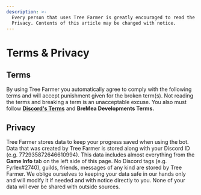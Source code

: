 ```yaml
---
description: >-
  Every person that uses Tree Farmer is greatly encouraged to read the Terms and
  Privacy. Contents of this article may be changed with notice.
---
```


# Terms & Privacy

## Terms

By using Tree Farmer you automatically agree to comply with the following terms and will accept punishment given for the broken term\(s\). Not reading the terms and breaking a term is an unacceptable excuse. You also must follow [**Discord's Terms**](https://discord.com/terms) and **BreMea Developments Terms.**

## Privacy

Tree Farmer stores data to keep your progress saved when using the bot. Data that was created by Tree Farmer is stored along with your Discord ID \(e.g. 772935872646610994\). This data includes almost everything from the **Game Info** tab on the left side of this page. No Discord tags \(e.g. Fyrlex\#2740\), guilds, friends, messages of any kind are stored by Tree Farmer. We oblige ourselves to keeping your data safe in our hands only and will modify it if needed and with notice directly to you. None of your data will ever be shared with outside sources.

